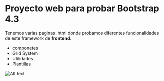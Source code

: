 # Proyecto web para probar Bootstrap 4.3

Tenemos varias paginas .html donde probamos diferentes funcionalidades de este framework de **frontend**.

- componetes
- Grid System
- Utilidades
- Plantillas 

![Alt text](https://github.com/juancar92/Bootstrap/blob/master/captura.PNG)
